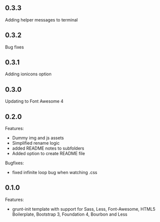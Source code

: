 ## 0.3.3
Adding helper messages to terminal

## 0.3.2
Bug fixes

## 0.3.1
Adding ionicons option

## 0.3.0
Updating to Font Awesome 4

## 0.2.0

Features:

  - Dummy img and js assets
  - Simplified rename logic
  - added README notes to subfolders
  - Added option to create README file

Bugfixes:

  - fixed infinite loop bug when watching .css

## 0.1.0

Features:

  - grunt-init template with support for Sass, Less, Font-Awesome, HTML5 Boilerplate, Bootstrap 3, Foundation 4, Bourbon and Less